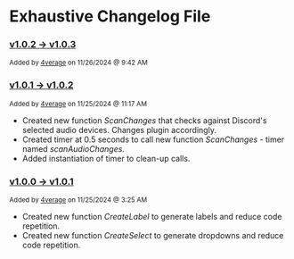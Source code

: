 # Exhaustive Changelog File

### **<ins>v1.0.2 -> v1.0.3</ins>**
<sub> Added by [4verage](https://www.github.com/4verage/) on 11/26/2024 @ 9:42 AM </sub>


### **<ins>v1.0.1 -> v1.0.2</ins>**
<sub> Added by [4verage](https://www.github.com/4verage/) on 11/25/2024 @ 11:17 AM </sub>

  + Created new function *ScanChanges* that checks against Discord's selected audio devices. Changes plugin accordingly.
  + Created timer at 0.5 seconds to call new function *ScanChanges* - timer named *scanAudioChanges*.
  + Added instantiation of timer to clean-up calls.

### **<ins>v1.0.0 -> v1.0.1</ins>**
<sub> Added by [4verage](https://www.github.com/4verage/) on 11/25/2024 @ 3:25 AM </sub>

  + Created new function *CreateLabel* to generate labels and reduce code repetition.
  + Created new function *CreateSelect* to generate dropdowns and reduce code repetition.
